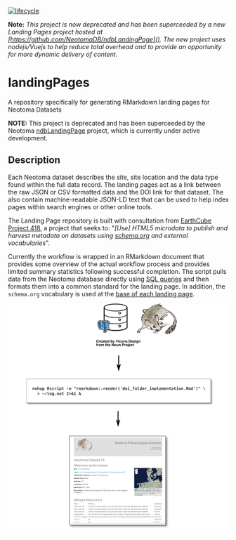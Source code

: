<!-- badges: start -->

[![lifecycle](https://img.shields.io/badge/lifecycle-superseded-orange.svg)](https://github.com/NeotomaDB/landingpagev3)

<!-- badges: end -->


**Note:** *This project is now deprecated and has been superceeded by a new Landing Pages project hosted at [https://github.com/NeotomaDB/ndbLandingPage]().  The new project uses nodejs/Vuejs to help reduce total overhead and to provide an opportunity for more dynamic delivery of content.*

# landingPages

A repository specifically for generating RMarkdown landing pages for Neotoma Datasets

**NOTE:** This project is deprecated and has been superceeded by the Neotoma [ndbLandingPage](https://github.com/NeotomaDB/ndbLandingPage) project, which is currently under active development.

## Description

Each Neotoma dataset describes the site, site location and the data type found within the full data record.  The landing pages act as a link between the raw JSON or CSV formatted data and the DOI link for that dataset.  The also contain machine-readable JSON-LD text that can be used to help index pages within search engines or other online tools.

The Landing Page repository is built with consultation from [EarthCube Project 418](https://github.com/earthcubearchitecture-project418), a project that seeks to: "*[Use] HTML5 microdata to publish and harvest metadata on datasets using [schema.org]() and external vocabularies*".

Currently the workflow is wrapped in an RMarkdown document that provides some overview of the actual workflow process and provides limited summary statistics following successful completion.  The script pulls data from the Neotoma database directly using [SQL queries](https://github.com/NeotomaDB/landingPages/tree/master/sql_queries) and then formats them into a common standard for the landing page.  In addition, the `schema.org` vocabulary is used at the [base of each landing page](https://github.com/NeotomaDB/landingPages/blob/master/static_page.Rmd).

![](resources/flowchart.svg)

